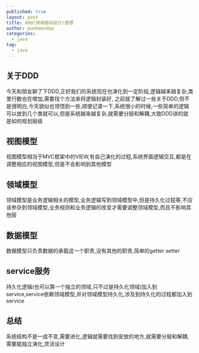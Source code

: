 ```yaml
---
published: true
layout: post
title: ddd(领域驱动设计)感想
author: punkmonday
categories:
  - java
tag:
  - java
---
```

## 关于DDD

今天和朋友聊了下DDD,正好我们的系统现在也演化到一定阶段,逻辑越来越复杂,类里行数也在增加,需要找个方法来将逻辑封装好,
之前就了解过一些关于DDD,但不是很明白,今天貌似也领悟到一些,顺便记录一下,系统很小的时候,一些简单的逻辑可以放到几个类就可以,但是系统越来越复杂,就需要分层和解耦,大致DDD讲的就是如何规划层级

## 视图模型

视图模型相当于MVC框架中的VIEW,有自己演化的过程,系统界面逻辑交互,都是在调整相应的视图模型,但是不会影响到其他模型

## 领域模型

领域模型是业务逻辑相关的模型,业务逻辑写到领域模型中,但是持久化过程等,不应该参杂到领域模型,业务规则和业务逻辑的改变才需要调整领域模型,而且不影响其他层

## 数据模型

数据模型只负责数据的承载这一个职责,没有其他的职责,简单的getter setter

## service服务

持久化逻辑(也可以算一个独立的领域,只不过是持久化领域)加入到service,service依赖领域模型,并对领域模型持久化,涉及到持久化的过程都加入到service

## 总结

系统结构不是一成不变,需要进化,逻辑就需要找到安放的地方,就需要分层和解耦,需要能独立演化,灵活设计

